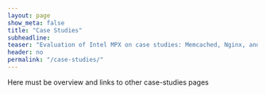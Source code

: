 ```yaml
---
layout: page
show_meta: false
title: "Case Studies"
subheadline:
teaser: "Evaluation of Intel MPX on case studies: Memcached, Nginx, and Apache."
header: no
permalink: "/case-studies/"
---
```


Here must be overview and links to other case-studies pages